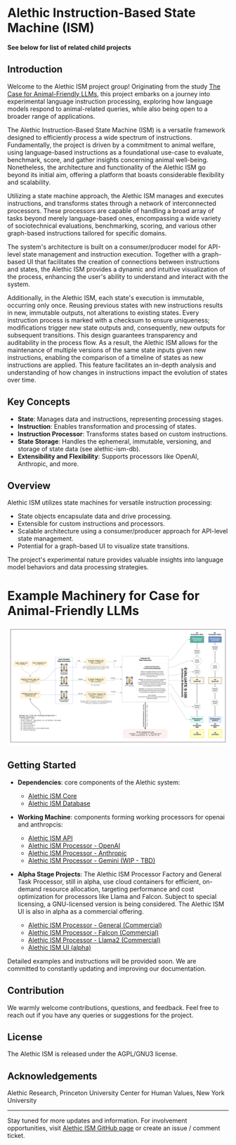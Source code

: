 # Alethic Instruction-Based State Machine (ISM)

**See below for list of related child projects**

## Introduction 
Welcome to the Alethic ISM project group! Originating from the study [The Case for Animal-Friendly LLMs](docs/Ghose%2C%20Tse%2C%20Rasaee%2C%20Sebo%2C%20Singer.pdf), this project embarks on a journey into experimental language instruction processing, exploring how language models respond to animal-related queries, while also being open to a broader range of applications.

The Alethic Instruction-Based State Machine (ISM) is a versatile framework designed to efficiently process a wide spectrum of instructions. Fundamentally, the project is driven by a commitment to animal welfare, using language-based instructions as a foundational use-case to evaluate, benchmark, score, and gather insights concerning animal well-being. Nonetheless, the architecture and functionality of the Alethic ISM go beyond its initial aim, offering a platform that boasts considerable flexibility and scalability.

Utilizing a state machine approach, the Alethic ISM manages and executes instructions, and transforms states through a network of interconnected processors. These processors are capable of handling a broad array of tasks beyond merely language-based ones, encompassing a wide variety of sociotechnical evaluations, benchmarking, scoring, and various other graph-based instructions tailored for specific domains.

The system's architecture is built on a consumer/producer model for API-level state management and instruction execution. Together with a graph-based UI that facilitates the creation of connections between instructions and states, the Alethic ISM provides a dynamic and intuitive visualization of the process, enhancing the user's ability to understand and interact with the system.

Additionally, in the Alethic ISM, each state's execution is immutable, occurring only once. Reusing previous states with new instructions results in new, immutable outputs, not alterations to existing states. Every instruction process is marked with a checksum to ensure uniqueness; modifications trigger new state outputs and, consequently, new outputs for subsequent transitions. This design guarantees transparency and auditability in the process flow. As a result, the Alethic ISM allows for the maintenance of multiple versions of the same state inputs given new instructions, enabling the comparison of a timeline of states as new instructions are applied. This feature facilitates an in-depth analysis and understanding of how changes in instructions impact the evolution of states over time.

## Key Concepts
- **State**: Manages data and instructions, representing processing stages.
- **Instruction**: Enables transformation and processing of states.
- **Instruction Processor**: Transforms states based on custom instructions.
- **State Storage**: Handles the ephemeral, immutable, versioning, and storage of state data (see alethic-ism-db).
- **Extensibility and Flexibility**: Supports processors like OpenAI, Anthropic, and more.

## Overview
Alethic ISM utilizes state machines for versatile instruction processing:
- State objects encapsulate data and drive processing.
- Extensible for custom instructions and processors.
- Scalable architecture using a consumer/producer approach for API-level state management.
- Potential for a graph-based UI to visualize state transitions.

The project's experimental nature provides valuable insights into language model behaviors and data processing strategies.

# Example Machinery for Case for Animal-Friendly LLMs
![Conceptual Machinery AnimaLLM](docs/ConceptualMachineryAnimaLLM_20231223r2.png)

## Getting Started
- **Dependencies**: core components of the Alethic system:
  - [Alethic ISM Core](https://github.com/quantumwake/alethic-ism-core.git)
  - [Alethic ISM Database](https://github.com/quantumwake/alethic-ism-db.git)
 

- **Working Machine**: components forming working processors for openai and anthropcis:
  - [Alethic ISM API](https://github.com/quantumwake/alethic-ism-api.git)
  - [Alethic ISM Processor - OpenAI](https://github.com/quantumwake/alethic-ism-processor-openai.git)
  - [Alethic ISM Processor - Anthropic](https://github.com/quantumwake/alethic-ism-processor-anthropic.git)
  - [Alethic ISM Processor - Gemini (WIP - TBD)](https://github.com/quantumwake/alethic-ism-processor-gemini)


- **Alpha Stage Projects**: The Alethic ISM Processor Factory and General Task Processor, still in alpha, use cloud containers for efficient, on-demand resource allocation, targeting performance and cost optimization for processors like Llama and Falcon. Subject to special licensing, a GNU-licensed version is being considered. The Alethic ISM UI is also in alpha as a commercial offering.

  - [Alethic ISM Processor - General (Commercial) ](https://github.com/quantumwake/alethic-ism-processor-general.git)
  - [Alethic ISM Processor - Falcon (Commercial)](https://github.com/quantumwake/alethic-ism-processor-falcon)
  - [Alethic ISM Processor - Llama2 (Commercial)](https://github.com/quantumwake/alethic-ism-processor-llama2)
  - [Alethic ISM UI (alpha)](https://github.com/quantumwake/alethic-ism-ui)

Detailed examples and instructions will be provided soon. We are committed to constantly updating and improving our documentation.

## Contribution
We warmly welcome contributions, questions, and feedback. Feel free to reach out if you have any queries or suggestions for the project.

## License
The Alethic ISM is released under the AGPL/GNU3 license.

## Acknowledgements
Alethic Research, Princeton University Center for Human Values, New York University

---

Stay tuned for more updates and information. For involvement opportunities, visit [Alethic ISM GitHub page](https://github.com/quantumwake/alethic) or create an issue / comment ticket.
